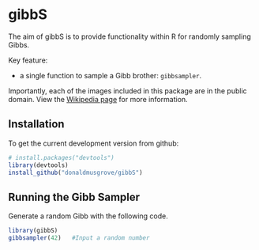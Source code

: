 # gibbS

The aim of gibbS is to provide functionality within R for randomly sampling Gibbs. 

Key feature:

* a single function to sample a Gibb brother: `gibbsampler`.


Importantly, each of the images included in this package are in the public domain. View the [Wikipedia page](http://en.wikipedia.org/wiki/Bee_Gees) for more information.

## Installation

To get the current development version from github:
```R
# install.packages("devtools")
library(devtools)
install_github("donaldmusgrove/gibbS")
```

## Running the Gibb Sampler

Generate a random Gibb with the following code.
```R
library(gibbS)
gibbsampler(42)   #Input a random number
```
